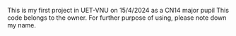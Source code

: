 This is my first project in UET-VNU on 15/4/2024 as a CN14 major pupil 
This code belongs to the owner.
For further purpose of using, please note down my name.
